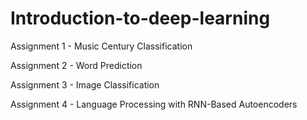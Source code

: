 # Introduction-to-deep-learning

Assignment 1 -  Music Century Classification

Assignment 2 -  Word Prediction

Assignment 3 -  Image Classification

Assignment 4 -  Language Processing with RNN-Based Autoencoders


